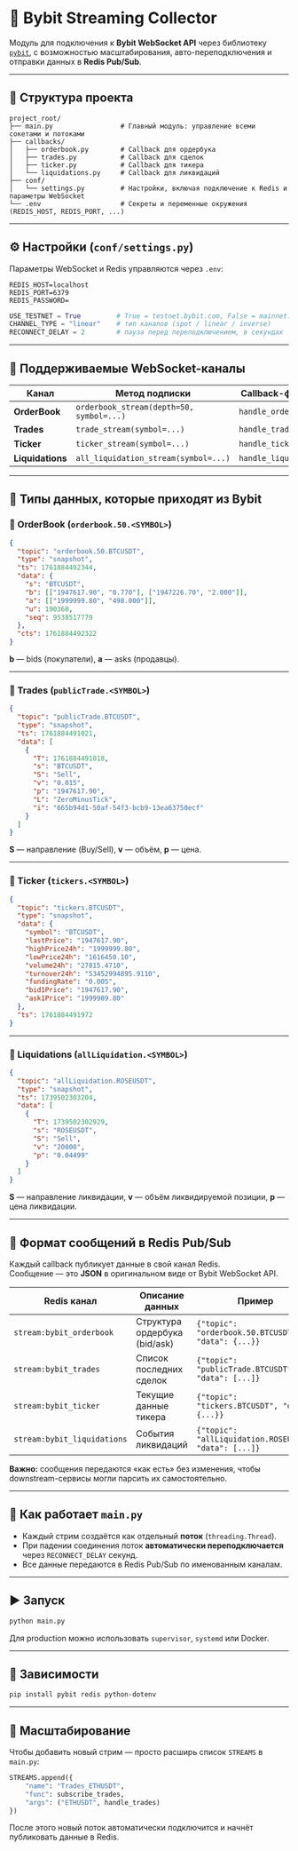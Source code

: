 # 📡 Bybit Streaming Collector

Модуль для подключения к **Bybit WebSocket API** через библиотеку [`pybit`](https://github.com/bybit-exchange/pybit-unified),
с возможностью масштабирования, авто-переподключения и отправки данных в **Redis Pub/Sub**.

---

## 🧱 Структура проекта

```
project_root/
├── main.py                 # Главный модуль: управление всеми сокетами и потоками
├── callbacks/
│   ├── orderbook.py        # Callback для ордербука
│   ├── trades.py           # Callback для сделок
│   ├── ticker.py           # Callback для тикера
│   └── liquidations.py     # Callback для ликвидаций
├── conf/
│   └── settings.py         # Настройки, включая подключение к Redis и параметры WebSocket
└── .env                    # Секреты и переменные окружения (REDIS_HOST, REDIS_PORT, ...)
```

---

## ⚙️ Настройки (`conf/settings.py`)

Параметры WebSocket и Redis управляются через `.env`:

```env
REDIS_HOST=localhost
REDIS_PORT=6379
REDIS_PASSWORD=
```

```python
USE_TESTNET = True         # True = testnet.bybit.com, False = mainnet.bybit.com
CHANNEL_TYPE = "linear"    # тип каналов (spot / linear / inverse)
RECONNECT_DELAY = 2        # пауза перед переподключением, в секундах
```

---

## 🔌 Поддерживаемые WebSocket-каналы

| Канал             | Метод подписки                            | Callback-функция        | Пример Redis-канала               |
|-------------------|-------------------------------------------|--------------------------|----------------------------------|
| **OrderBook**     | `orderbook_stream(depth=50, symbol=...)`  | `handle_orderbook`       | `stream:bybit_orderbook`         |
| **Trades**        | `trade_stream(symbol=...)`                 | `handle_trades`          | `stream:bybit_trades`            |
| **Ticker**        | `ticker_stream(symbol=...)`                | `handle_ticker`          | `stream:bybit_ticker`            |
| **Liquidations**  | `all_liquidation_stream(symbol=...)`       | `handle_liquidations`    | `stream:bybit_liquidations`      |

---

## 🧠 Типы данных, которые приходят из Bybit

### 📘 OrderBook (`orderbook.50.<SYMBOL>`)
```json
{
  "topic": "orderbook.50.BTCUSDT",
  "type": "snapshot",
  "ts": 1761884492344,
  "data": {
    "s": "BTCUSDT",
    "b": [["1947617.90", "0.770"], ["1947226.70", "2.000"]],
    "a": [["1999999.80", "498.000"]],
    "u": 190368,
    "seq": 9538517779
  },
  "cts": 1761884492322
}
```
**b** — bids (покупатели), **a** — asks (продавцы).

---

### 📗 Trades (`publicTrade.<SYMBOL>`)
```json
{
  "topic": "publicTrade.BTCUSDT",
  "type": "snapshot",
  "ts": 1761884491021,
  "data": [
    {
      "T": 1761884491018,
      "s": "BTCUSDT",
      "S": "Sell",
      "v": "0.015",
      "p": "1947617.90",
      "L": "ZeroMinusTick",
      "i": "665b94d1-50af-54f3-bcb9-13ea63750ecf"
    }
  ]
}
```
**S** — направление (Buy/Sell), **v** — объём, **p** — цена.

---

### 📙 Ticker (`tickers.<SYMBOL>`)
```json
{
  "topic": "tickers.BTCUSDT",
  "type": "snapshot",
  "data": {
    "symbol": "BTCUSDT",
    "lastPrice": "1947617.90",
    "highPrice24h": "1999999.80",
    "lowPrice24h": "1616450.10",
    "volume24h": "27815.4710",
    "turnover24h": "53452994895.9110",
    "fundingRate": "0.005",
    "bid1Price": "1947617.90",
    "ask1Price": "1999989.80"
  },
  "ts": 1761884491972
}
```

---

### 📕 Liquidations (`allLiquidation.<SYMBOL>`)
```json
{
  "topic": "allLiquidation.ROSEUSDT",
  "type": "snapshot",
  "ts": 1739502303204,
  "data": [
    {
      "T": 1739502302929,
      "s": "ROSEUSDT",
      "S": "Sell",
      "v": "20000",
      "p": "0.04499"
    }
  ]
}
```
**S** — направление ликвидации, **v** — объём ликвидируемой позиции, **p** — цена ликвидации.

---

## 🧾 Формат сообщений в Redis Pub/Sub

Каждый callback публикует данные в свой канал Redis.  
Сообщение — это **JSON** в оригинальном виде от Bybit WebSocket API.

| Redis канал                | Описание данных                   | Пример |
|-----------------------------|------------------------------------|---------|
| `stream:bybit_orderbook`    | Структура ордербука (bid/ask)     | `{"topic": "orderbook.50.BTCUSDT", "data": {...}}` |
| `stream:bybit_trades`       | Список последних сделок           | `{"topic": "publicTrade.BTCUSDT", "data": [...]}` |
| `stream:bybit_ticker`       | Текущие данные тикера             | `{"topic": "tickers.BTCUSDT", "data": {...}}` |
| `stream:bybit_liquidations` | События ликвидаций                | `{"topic": "allLiquidation.ROSEUSDT", "data": [...]}` |

**Важно:** сообщения передаются «как есть» без изменения, чтобы downstream-сервисы могли парсить их самостоятельно.

---

## 🚀 Как работает `main.py`

- Каждый стрим создаётся как отдельный **поток** (`threading.Thread`).
- При падении соединения поток **автоматически переподключается** через `RECONNECT_DELAY` секунд.
- Все данные передаются в Redis Pub/Sub по именованным каналам.

---

## ▶️ Запуск

```bash
python main.py
```

Для production можно использовать `supervisor`, `systemd` или Docker.

---

## 🧰 Зависимости

```bash
pip install pybit redis python-dotenv
```

---

## 📡 Масштабирование

Чтобы добавить новый стрим — просто расширь список `STREAMS` в `main.py`:

```python
STREAMS.append({
    "name": "Trades_ETHUSDT",
    "func": subscribe_trades,
    "args": ("ETHUSDT", handle_trades)
})
```

После этого новый поток автоматически подключится и начнёт публиковать данные в Redis.
